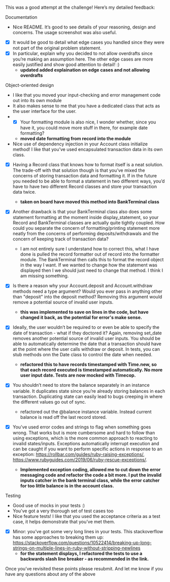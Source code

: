 This was a good attempt at the challenge! Here’s my detailed feedback:

Documentation
- Nice README. It’s good to see details of your reasoning, design and concerns. The usage screenshot was also useful.
- [x] It would be good to detail what edge cases you handled since they were not part of the original problem statement.
- [x] In particular, explain why you decided to not allow overdrafts since you’re making an assumption here. The other edge cases are more easily justified and show good attention to detail! :)
  -  **updated added explaination on edge cases and not allowing overdrafts**

Object-oriented design
- I like that you moved your input-checking and error management code out into its own module
- It also makes sense to me that you have a dedicated class that acts as the user interface for the user.
- -[x] Your formatting module is also nice, I wonder whether, since you have it, you could move more stuff in there, for example date formatting?
  - **moved date formatting from record into the module**
- Nice use of dependency injection in your Account class initialize method!  I like that you’ve used encapsulated transaction data in its own class.
- [x] Having a Record class that knows how to format itself is a neat solution.  The trade-off with that solution though is that you’ve mixed the concerns of storing transaction data and formatting it. If in the future you needed to be able to format a statement in two different ways, you’d have to have two different Record classes and store your transaction data twice.
  - **taken on board have moved this method into BankTerminal class**
- [x] Another drawback is that your BankTerminal class also does some statement formatting at the moment inside display_statement, so your Record and BankTerminal classes are actually quite tightly coupled. How could you separate the concern of formatting/printing statement more neatly from the concerns of performing deposits/withdrawals and the concern of keeping track of transaction data?
  - I am not entirely sure I understand how to correct this, what I have done is pulled the record formatter out of record into the formatter module. The BankTerminal then calls this to format the record object in the way I want. If we wanted to change how the statement was displayed then I we should just need to change that method. I think I am missing something.

- [x] Is there a reason why your Account.deposit and Account.withdraw methods need a type argument? Would you ever pass in anything other than "deposit" into the deposit method? Removing this argument would remove a potential source of invalid user inputs.
  - **this was implemented to save on lines in the code, but have changed it back, as the potential for error's make sense.**

- [x] Ideally, the user wouldn’t be required to or even be able to specify the date of transaction - what if they doctored it?  Again, removing set_date removes another potential source of invalid user inputs. You should be able to automatically determine the date that a transaction should have at the point where the user calls withdraw or deposit. In tests, you can stub methods onn the Date class to control the date when needed.
  - **refactored this to have records timestamped with Time.new, so that each record executed is timestamped automatically. No more user input date. Tests are now mocked with Timecop.**

- [x] You shouldn’t need to store the balance separately in an instance variable. It duplicates state since you’re already storing balances in each transaction. Duplicating state can easily lead to bugs creeping in where the different values go out of sync.
  - refactored out the \@balance instance variable. Instead current balance is read off the last record stored.

- [x] You’ve used error codes and strings to flag when something goes wrong. That works but is more cumbersome and hard to follow than using exceptions, which is the more common approach to reacting to invalid states/inputs. Exceptions automatically interrupt execution and can be caught if you want to perform specific actions in response to an exception: https://rollbar.com/guides/ruby-raising-exceptions/, https://www.rubyguides.com/2019/06/ruby-rescue-exceptions/.
  - **Implemented exception coding, allowed me to cut down the error messaging code and refactor the code a bit more. I put the invalid inputs catcher in the bank terminal class, while the error catcher for too little balance is in the account class.**

Testing
- Good use of mocks in your tests :)
- You’ve got a very thorough set of test cases too
- Nice feature tests! I like that you used the acceptance criteria as a test case, it helps demonstrate that you’ve met them.
- [x] Minor: you’ve got some very long lines in your tests. This stackoverflow has
some approaches to breaking them up: https://stackoverflow.com/questions/10522414/breaking-up-long-strings-on-multiple-lines-in-ruby-without-stripping-newlines
  - **for the statement displays, I refactored the tests to use a backwards slash line breaker - as recommended in the link.**

Once you’ve revisited these points please resubmit. And let me know if you have any questions about any of the above
